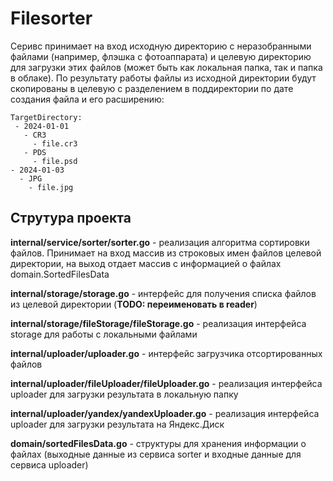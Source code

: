 
# Filesorter

Серивс принимает на вход исходную директорию с неразобранными файлами (например, флэшка с фотоаппарата) и целевую директорию для загрузки этих файлов (может быть как локальная папка, так и папка в облаке). По результату работы файлы из исходной директории будут скопированы в целевую с разделением в поддиректории по дате создания файла и его расширению:
```
TargetDirectory:
 - 2024-01-01
   - CR3
     - file.cr3
   - PDS
     - file.psd
- 2024-01-03
  - JPG
    - file.jpg
```

## Струтура проекта
**internal/service/sorter/sorter.go** - реализация алгоритма сортировки файлов. Принимает на вход массив из строковых имен файлов целевой директории, на выход отдает массив с информацией о файлах domain.SortedFilesData

**internal/storage/storage.go** - интерфейс для получения списка файлов из целевой директории (**TODO: переименовать в reader**)

**internal/storage/fileStorage/fileStorage.go** - реализация интерфейса storage для работы с локальными файлами

**internal/uploader/uploader.go** - интерфейс загрузчика отсортированных файлов

**internal/uploader/fileUploader/fileUploader.go** - реализация интерфейса uploader для загрузки результата в локальную папку

**internal/uploader/yandex/yandexUploader.go** - реализация интерфейса uploader для загрузки результата на Яндекс.Диск

**domain/sortedFilesData.go** - структуры для хранения информации о файлах (выходные данные из сервиса sorter и входные данные для сервиса uploader)

